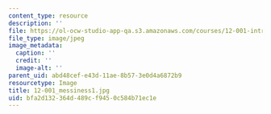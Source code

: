 ```yaml
---
content_type: resource
description: ''
file: https://ol-ocw-studio-app-qa.s3.amazonaws.com/courses/12-001-introduction-to-geology-fall-2013/bfa2d132364d489cf9450c584b71ec1e_12-001_messiness1.jpg
file_type: image/jpeg
image_metadata:
  caption: ''
  credit: ''
  image-alt: ''
parent_uid: abd48cef-e43d-11ae-8b57-3e0d4a6872b9
resourcetype: Image
title: 12-001_messiness1.jpg
uid: bfa2d132-364d-489c-f945-0c584b71ec1e
---
```

